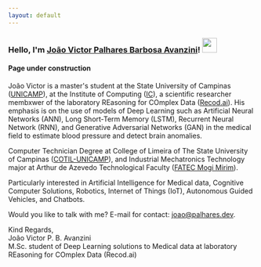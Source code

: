 ```yaml
---
layout: default
---
```

### Hello, I'm [João Victor Palhares Barbosa Avanzini](https://www.linkedin.com/in/joao-avanzini/)! <img src="https://media.giphy.com/media/hvRJCLFzcasrR4ia7z/giphy.gif" width="30px">

#### Page under construction

João Victor is a master's student at the State University of Campinas ([UNICAMP](https://www.unicamp.br/)), at the Institute of Computing ([IC](https://ic.unicamp.br/)), a scientific researcher membxwer of the laboratory REasoning for COmplex Data ([Recod.ai](https://recod.ai/)). His emphasis is on the use of models of Deep Learning such as Artificial Neural Networks (ANN), Long Short-Term Memory (LSTM), Recurrent Neural Network (RNN), and Generative Adversarial Networks (GAN) in the medical field to estimate blood pressure and detect brain anomalies.

Computer Technician Degree at College of Limeira of The State University of Campinas ([COTIL-UNICAMP](https://www.cotil.unicamp.br/)), and Industrial Mechatronics Technology major at Arthur de Azevedo Technological Faculty ([FATEC Mogi Mirim](https://fatecmm.edu.br/)).

Particularly interested in Artificial Intelligence for Medical data, Cognitive Computer Solutions, Robotics, Internet of Things (IoT), Autonomous Guided Vehicles, and Chatbots.

Would you like to talk with me? E-mail for contact: <a href="mailto:joao@palhares.dev">joao@palhares.dev</a>.

Kind Regards,<br>
João Victor P. B. Avanzini<br>
M.Sc. student of Deep Learning solutions to Medical data at laboratory REasoning for COmplex Data (Recod.ai)